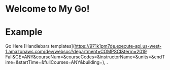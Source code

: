 # Welcome to My Go!



# Example

Go Here [Handlebars templates](https://971k1pm7de.execute-api.us-west-1.amazonaws.com/dev/websoc?department=COMPSCI&term=2019 Fall&GE=ANY&courseNum=&courseCodes=&instructorName=&units=&endTime=&startTime=&fullCourses=ANY&building=), .

